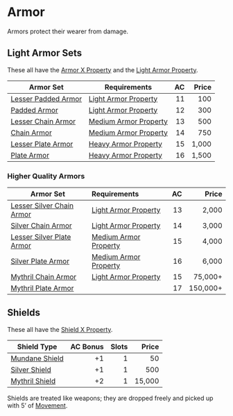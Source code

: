 # Armor
Armors protect their wearer from damage. 
## Light Armor Sets
These all have the [Armor X Property](Individual%20Item%20Cards/Armors/Armor%20Properties/Armor%20X%20Property.md) and the [Light Armor Property](Individual%20Item%20Cards/Armors/Armor%20Properties/Light%20Armor%20Property.md).

| Armor Set                                                                                  | Requirements                                                                                              |  AC | Price |
| ------------------------------------------------------------------------------------------ | --------------------------------------------------------------------------------------------------------- | --: | ----: |
| [Lesser Padded Armor](Individual%20Item%20Cards/Armors/Mundane%20Armors/Padded%20Armor.md) | [Light Armor Property](Individual%20Item%20Cards/Armors/Armor%20Properties/Light%20Armor%20Property.md)   |  11 |   100 |
| [Padded Armor](Individual%20Item%20Cards/Armors/Mundane%20Armors/Padded%20Armor.md)        | [Light Armor Property](Individual%20Item%20Cards/Armors/Armor%20Properties/Light%20Armor%20Property.md)   |  12 |   300 |
| [Lesser Chain Armor](Individual%20Item%20Cards/Armors/Mundane%20Armors/Chain%20Armor.md)   | [Medium Armor Property](Individual%20Item%20Cards/Armors/Armor%20Properties/Medium%20Armor%20Property.md) |  13 |   500 |
| [Chain Armor](Individual%20Item%20Cards/Armors/Mundane%20Armors/Chain%20Armor.md)          | [Medium Armor Property](Individual%20Item%20Cards/Armors/Armor%20Properties/Medium%20Armor%20Property.md) |  14 |   750 |
| [Lesser Plate Armor](Individual%20Item%20Cards/Armors/Mundane%20Armors/Plate%20Armor.md)   | [Heavy Armor Property](Individual%20Item%20Cards/Armors/Armor%20Properties/Heavy%20Armor%20Property.md)   |  15 | 1,000 |
| [Plate Armor](Individual%20Item%20Cards/Armors/Mundane%20Armors/Plate%20Armor.md)          | [Heavy Armor Property](Individual%20Item%20Cards/Armors/Armor%20Properties/Heavy%20Armor%20Property.md)   |  16 | 1,500 |
### Higher Quality Armors
| Armor Set                                                                                                 | Requirements                                                                                              |  AC |    Price |
| --------------------------------------------------------------------------------------------------------- | :-------------------------------------------------------------------------------------------------------- | --: | -------: |
| [Lesser Silver Chain Armor](Individual%20Item%20Cards/Armors/Silvered%20Armors/Silver%20Chain%20Armor.md) | [Light Armor Property](Individual%20Item%20Cards/Armors/Armor%20Properties/Light%20Armor%20Property.md)   |  13 |    2,000 |
| [Silver Chain Armor](Individual%20Item%20Cards/Armors/Silvered%20Armors/Silver%20Chain%20Armor.md)        | [Light Armor Property](Individual%20Item%20Cards/Armors/Armor%20Properties/Light%20Armor%20Property.md)   |  14 |    3,000 |
| [Lesser Silver Plate Armor](Individual%20Item%20Cards/Armors/Silvered%20Armors/Silver%20Plate%20Armor.md) | [Medium Armor Property](Individual%20Item%20Cards/Armors/Armor%20Properties/Medium%20Armor%20Property.md) |  15 |    4,000 |
| [Silver Plate Armor](Individual%20Item%20Cards/Armors/Silvered%20Armors/Silver%20Plate%20Armor.md)        | [Medium Armor Property](Individual%20Item%20Cards/Armors/Armor%20Properties/Medium%20Armor%20Property.md) |  16 |    6,000 |
| [Mythril Chain Armor](Individual%20Item%20Cards/Armors/Mythril%20Armors/Mythril%20Chain%20Armor.md)       | [Light Armor Property](Individual%20Item%20Cards/Armors/Armor%20Properties/Light%20Armor%20Property.md)   |  15 |  75,000+ |
| [Mythril Plate Armor](Individual%20Item%20Cards/Armors/Mythril%20Armors/Mythril%20Plate%20Armor.md)       |                                                                                                           |  17 | 150,000+ |
## Shields
These all have the [Shield X Property](Individual%20Item%20Cards/Armors/Armor%20Properties/Shield%20X%20Property.md).

| Shield Type                                                                             | AC Bonus | Slots |  Price |
| --------------------------------------------------------------------------------------- | -------: | ----: | -----: |
| [Mundane Shield](Individual%20Item%20Cards/Armors/Mundane%20Armors/Mundane%20Shield.md) |       +1 |     1 |     50 |
| [Silver Shield](Individual%20Item%20Cards/Armors/Silvered%20Armors/Silver%20Shield.md)  |       +1 |     1 |    500 |
| [Mythril Shield](Individual%20Item%20Cards/Armors/Mythril%20Armors/Mythril%20Shield.md) |       +2 |     1 | 15,000 |
Shields are treated like weapons; they are dropped freely and picked up with 5’ of [Movement](../../Game%20Procedures/Movement.md).
